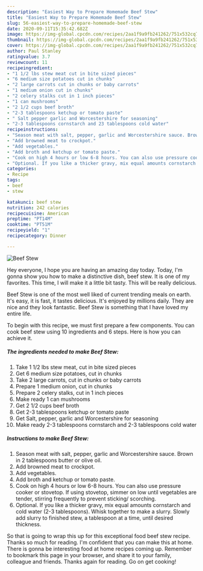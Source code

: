 ```yaml
---
description: "Easiest Way to Prepare Homemade Beef Stew"
title: "Easiest Way to Prepare Homemade Beef Stew"
slug: 56-easiest-way-to-prepare-homemade-beef-stew
date: 2020-09-11T15:35:42.682Z
image: https://img-global.cpcdn.com/recipes/2aa1f9a9fb241262/751x532cq70/beef-stew-recipe-main-photo.jpg
thumbnail: https://img-global.cpcdn.com/recipes/2aa1f9a9fb241262/751x532cq70/beef-stew-recipe-main-photo.jpg
cover: https://img-global.cpcdn.com/recipes/2aa1f9a9fb241262/751x532cq70/beef-stew-recipe-main-photo.jpg
author: Paul Stanley
ratingvalue: 3.7
reviewcount: 11
recipeingredient:
- "1 1/2 lbs stew meat cut in bite sized pieces"
- "6 medium size potatoes cut in chunks"
- "2 large carrots cut in chunks or baby carrots"
- "1 medium onion cut in chunks"
- "2 celery stalks cut in 1 inch pieces"
- "1 can mushrooms"
- "2 1/2 cups beef broth"
- "2-3 tablespoons ketchup or tomato paste"
- " Salt pepper garlic and Worcestershire for seasoning"
- "2-3 tablespoons cornstarch and 23 tablespoons cold water"
recipeinstructions:
- "Season meat with salt, pepper, garlic and Worcestershire sauce. Brown in 2 tablespoons butter or olive oil."
- "Add browned meat to crockpot."
- "Add vegetables."
- "Add broth and ketchup or tomato paste."
- "Cook on high 4 hours or low 6-8 hours. You can also use pressure cooker or stovetop. If using stovetop, simmer on low until vegetables are tender, stirring frequently to prevent sticking/ scorching."
- "Optional. If you like a thicker gravy, mix equal amounts cornstarch and cold water (2-3 tablespoons). Whisk together to make a slurry. Slowly add slurry to finished stew, a tablespoon at a time, until desired thickness."
categories:
- Recipe
tags:
- beef
- stew

katakunci: beef stew 
nutrition: 242 calories
recipecuisine: American
preptime: "PT14M"
cooktime: "PT51M"
recipeyield: "1"
recipecategory: Dinner

---
```



![Beef Stew](https://img-global.cpcdn.com/recipes/2aa1f9a9fb241262/751x532cq70/beef-stew-recipe-main-photo.jpg)

Hey everyone, I hope you are having an amazing day today. Today, I'm gonna show you how to make a distinctive dish, beef stew. It is one of my favorites. This time, I will make it a little bit tasty. This will be really delicious.

Beef Stew is one of the most well liked of current trending meals on earth. It's easy, it is fast, it tastes delicious. It's enjoyed by millions daily. They are nice and they look fantastic. Beef Stew is something that I have loved my entire life.




To begin with this recipe, we must first prepare a few components. You can cook beef stew using 10 ingredients and 6 steps. Here is how you can achieve it.

<!--inarticleads1-->

##### The ingredients needed to make Beef Stew:

1. Take 1 1/2 lbs stew meat, cut in bite sized pieces
1. Get 6 medium size potatoes, cut in chunks
1. Take 2 large carrots, cut in chunks or baby carrots
1. Prepare 1 medium onion, cut in chunks
1. Prepare 2 celery stalks, cut in 1 inch pieces
1. Make ready 1 can mushrooms
1. Get 2 1/2 cups beef broth
1. Get 2-3 tablespoons ketchup or tomato paste
1. Get  Salt, pepper, garlic and Worcestershire for seasoning
1. Make ready 2-3 tablespoons cornstarch and 2-3 tablespoons cold water




<!--inarticleads2-->

##### Instructions to make Beef Stew:

1. Season meat with salt, pepper, garlic and Worcestershire sauce. Brown in 2 tablespoons butter or olive oil.
1. Add browned meat to crockpot.
1. Add vegetables.
1. Add broth and ketchup or tomato paste.
1. Cook on high 4 hours or low 6-8 hours. You can also use pressure cooker or stovetop. If using stovetop, simmer on low until vegetables are tender, stirring frequently to prevent sticking/ scorching.
1. Optional. If you like a thicker gravy, mix equal amounts cornstarch and cold water (2-3 tablespoons). Whisk together to make a slurry. Slowly add slurry to finished stew, a tablespoon at a time, until desired thickness.




So that is going to wrap this up for this exceptional food beef stew recipe. Thanks so much for reading. I'm confident that you can make this at home. There is gonna be interesting food at home recipes coming up. Remember to bookmark this page in your browser, and share it to your family, colleague and friends. Thanks again for reading. Go on get cooking!
